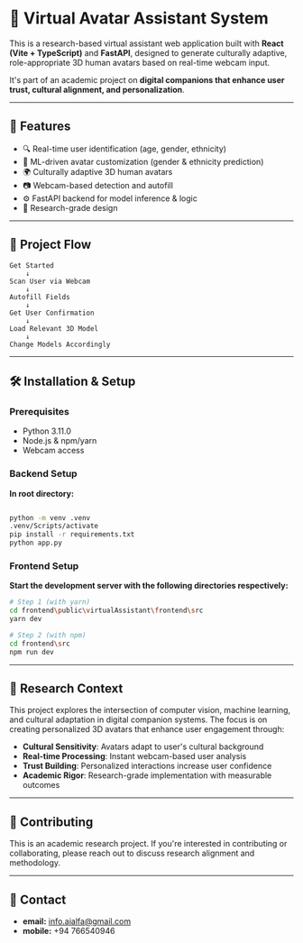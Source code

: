 
# 🤖 Virtual Avatar Assistant System

This is a research-based virtual assistant web application built with **React (Vite + TypeScript)** and **FastAPI**, designed to generate culturally adaptive, role-appropriate 3D human avatars based on real-time webcam input.

It's part of an academic project on **digital companions that enhance user trust, cultural alignment, and personalization**.

---

## 🚀 Features

- 🔍 Real-time user identification (age, gender, ethnicity)
- 🧠 ML-driven avatar customization (gender & ethnicity prediction)
- 🌍 Culturally adaptive 3D human avatars
- 📷 Webcam-based detection and autofill
- ⚙️ FastAPI backend for model inference & logic
- 🧪 Research-grade design

---

## 🔄 Project Flow

```
Get Started
    ↓
Scan User via Webcam
    ↓
Autofill Fields
    ↓
Get User Confirmation
    ↓
Load Relevant 3D Model
    ↓
Change Models Accordingly
```

---

## 🛠️ Installation & Setup

### Prerequisites
- Python 3.11.0
- Node.js & npm/yarn
- Webcam access

### Backend Setup

**In root directory:**
```bash

python -m venv .venv
.venv/Scripts/activate
pip install -r requirements.txt
python app.py
```

### Frontend Setup

**Start the development server with the following directories respectively:**

```bash
# Step 1 (with yarn)
cd frontend\public\virtualAssistant\frontend\src
yarn dev
```

```bash
# Step 2 (with npm)
cd frontend\src
npm run dev
```

---

## 🔬 Research Context

This project explores the intersection of computer vision, machine learning, and cultural adaptation in digital companion systems. The focus is on creating personalized 3D avatars that enhance user engagement through:

- **Cultural Sensitivity**: Avatars adapt to user's cultural background
- **Real-time Processing**: Instant webcam-based user analysis
- **Trust Building**: Personalized interactions increase user confidence
- **Academic Rigor**: Research-grade implementation with measurable outcomes

---

## 🤝 Contributing

This is an academic research project. If you're interested in contributing or collaborating, please reach out to discuss research alignment and methodology.

---

## 📧 Contact

- **email:** info.aialfa@gmail.com
- **mobile:** +94 766540946
  
